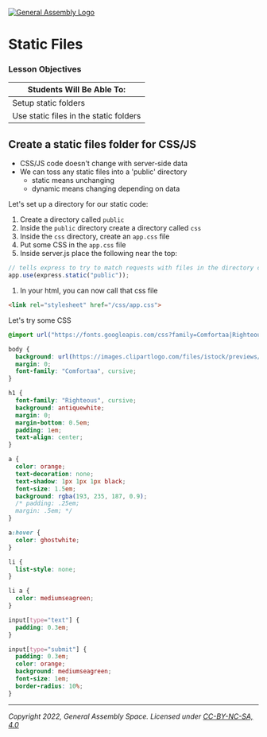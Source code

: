 [![General Assembly Logo](https://ga-dash.s3.amazonaws.com/production/assets/logo-9f88ae6c9c3871690e33280fcf557f33.png)](https://generalassemb.ly)

# Static Files

### Lesson Objectives

| Students Will Be Able To: |
|---|
| Setup static folders |
| Use static files in the static folders |

## Create a static files folder for CSS/JS

- CSS/JS code doesn't change with server-side data
- We can toss any static files into a 'public' directory
  - static means unchanging
  - dynamic means changing depending on data

Let's set up a directory for our static code:

1. Create a directory called `public`
1. Inside the `public` directory create a directory called `css`
1. Inside the `css` directory, create an `app.css` file
1. Put some CSS in the `app.css` file
1. Inside server.js place the following near the top:

```javascript
// tells express to try to match requests with files in the directory called 'public'
app.use(express.static("public")); 
```

1. In your html, you can now call that css file

```html
<link rel="stylesheet" href="/css/app.css">    
```

Let's try some CSS

```css
@import url("https://fonts.googleapis.com/css?family=Comfortaa|Righteous");

body {
  background: url(https://images.clipartlogo.com/files/istock/previews/8741/87414357-apple-seamless-pastel-colors-pattern-fruits-texture-background.jpg);
  margin: 0;
  font-family: "Comfortaa", cursive;
}

h1 {
  font-family: "Righteous", cursive;
  background: antiquewhite;
  margin: 0;
  margin-bottom: 0.5em;
  padding: 1em;
  text-align: center;
}

a {
  color: orange;
  text-decoration: none;
  text-shadow: 1px 1px 1px black;
  font-size: 1.5em;
  background: rgba(193, 235, 187, 0.9);
  /* padding: .25em;
  margin: .5em; */
}

a:hover {
  color: ghostwhite;
}

li {
  list-style: none;
}

li a {
  color: mediumseagreen;
}

input[type="text"] {
  padding: 0.3em;
}

input[type="submit"] {
  padding: 0.3em;
  color: orange;
  background: mediumseagreen;
  font-size: 1em;
  border-radius: 10%;
}
```

---

_Copyright 2022, General Assembly Space. Licensed under [CC-BY-NC-SA, 4.0](https://creativecommons.org/licenses/by-nc-sa/4.0/)_
